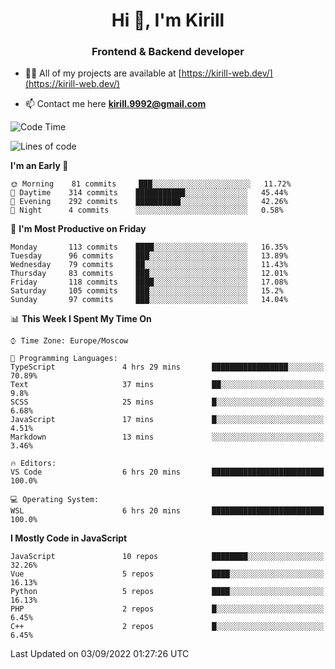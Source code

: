 <h1 align="center">Hi 👋, I'm Kirill</h1>
<h3 align="center">Frontend & Backend developer</h3>

- 👨‍💻 All of my projects are available at [https://kirill-web.dev/](https://kirill-web.dev/)

- 📫 Contact me here **kirill.9992@gmail.com**











<!--START_SECTION:waka-->
![Code Time](http://img.shields.io/badge/Code%20Time-1%2C091%20hrs-blue)

![Lines of code](https://img.shields.io/badge/From%20Hello%20World%20I%27ve%20Written-525%20Thousand%20lines%20of%20code-blue)

**I'm an Early 🐤** 

```text
🌞 Morning    81 commits     ███░░░░░░░░░░░░░░░░░░░░░░   11.72% 
🌆 Daytime    314 commits    ███████████░░░░░░░░░░░░░░   45.44% 
🌃 Evening    292 commits    ██████████░░░░░░░░░░░░░░░   42.26% 
🌙 Night      4 commits      ░░░░░░░░░░░░░░░░░░░░░░░░░   0.58%

```
📅 **I'm Most Productive on Friday** 

```text
Monday       113 commits    ████░░░░░░░░░░░░░░░░░░░░░   16.35% 
Tuesday      96 commits     ███░░░░░░░░░░░░░░░░░░░░░░   13.89% 
Wednesday    79 commits     ██░░░░░░░░░░░░░░░░░░░░░░░   11.43% 
Thursday     83 commits     ███░░░░░░░░░░░░░░░░░░░░░░   12.01% 
Friday       118 commits    ████░░░░░░░░░░░░░░░░░░░░░   17.08% 
Saturday     105 commits    ███░░░░░░░░░░░░░░░░░░░░░░   15.2% 
Sunday       97 commits     ███░░░░░░░░░░░░░░░░░░░░░░   14.04%

```


📊 **This Week I Spent My Time On** 

```text
⌚︎ Time Zone: Europe/Moscow

💬 Programming Languages: 
TypeScript               4 hrs 29 mins       █████████████████░░░░░░░░   70.89% 
Text                     37 mins             ██░░░░░░░░░░░░░░░░░░░░░░░   9.8% 
SCSS                     25 mins             █░░░░░░░░░░░░░░░░░░░░░░░░   6.68% 
JavaScript               17 mins             █░░░░░░░░░░░░░░░░░░░░░░░░   4.51% 
Markdown                 13 mins             ░░░░░░░░░░░░░░░░░░░░░░░░░   3.46%

🔥 Editors: 
VS Code                  6 hrs 20 mins       █████████████████████████   100.0%

💻 Operating System: 
WSL                      6 hrs 20 mins       █████████████████████████   100.0%

```

**I Mostly Code in JavaScript** 

```text
JavaScript               10 repos            ████████░░░░░░░░░░░░░░░░░   32.26% 
Vue                      5 repos             ████░░░░░░░░░░░░░░░░░░░░░   16.13% 
Python                   5 repos             ████░░░░░░░░░░░░░░░░░░░░░   16.13% 
PHP                      2 repos             █░░░░░░░░░░░░░░░░░░░░░░░░   6.45% 
C++                      2 repos             █░░░░░░░░░░░░░░░░░░░░░░░░   6.45%

```



 Last Updated on 03/09/2022 01:27:26 UTC
<!--END_SECTION:waka-->
